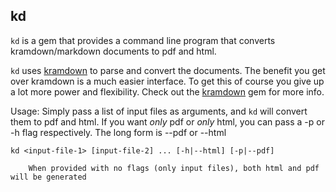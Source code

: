 ## kd

`kd` is a gem that provides a command line program that converts kramdown/markdown documents to pdf and html.

`kd` uses [kramdown](https://github.com/gettalong/kramdown) to parse and convert the documents.  The benefit you get over kramdown is a much easier interface.  To get this of course you give up a lot more power and flexibility.  Check out the [kramdown](https://github.com/gettalong/kramdown) gem for more info.

Usage:  Simply pass a list of input files as arguments, and `kd` will convert them to pdf and html.  If you want _only_ pdf or _only_ html, you can pass a -p or -h flag respectively.  The long form is --pdf or --html

    kd <input-file-1> [input-file-2] ... [-h|--html] [-p|--pdf]

        When provided with no flags (only input files), both html and pdf will be generated
